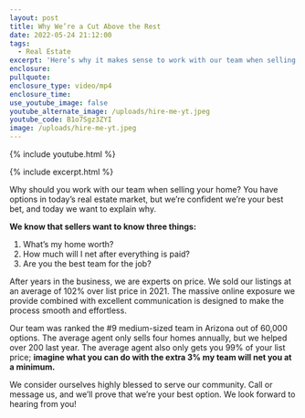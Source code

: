 ```yaml
---
layout: post
title: Why We’re a Cut Above the Rest
date: 2022-05-24 21:12:00
tags:
  - Real Estate
excerpt: 'Here’s why it makes sense to work with our team when selling. '
enclosure:
pullquote:
enclosure_type: video/mp4
enclosure_time:
use_youtube_image: false
youtube_alternate_image: /uploads/hire-me-yt.jpeg
youtube_code: B1o7Sgz3ZYI
image: /uploads/hire-me-yt.jpeg
---
```

{% include youtube.html %}

{% include excerpt.html %}

Why should you work with our team when selling your home? You have options in today’s real estate market, but we’re confident we’re your best bet, and today we want to explain why.&nbsp;

**We know that sellers want to know three things:**

1. What’s my home worth?
2. How much will I net after everything is paid?
3. Are you the best team for the job?&nbsp;

After years in the business, we are experts on price. We sold our listings at an average of 102% over list price in 2021. The massive online exposure we provide combined with excellent communication is designed to make the process smooth and effortless.&nbsp;

Our team was ranked the \#9 medium-sized team in Arizona out of 60,000 options. The average agent only sells four homes annually, but we helped over 200 last year. The average agent also only gets you 99% of your list price; **imagine what you can do with the extra 3% my team will net you at a minimum.&nbsp;**

We consider ourselves highly blessed to serve our community. Call or message us, and we’ll prove that we’re your best option. We look forward to hearing from you\!&nbsp;
